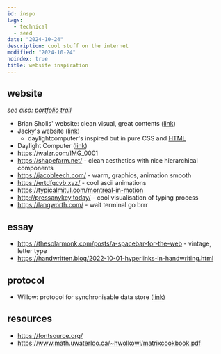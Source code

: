 ```yaml
---
id: inspo
tags:
  - technical
  - seed
date: "2024-10-24"
description: cool stuff on the internet
modified: "2024-10-24"
noindex: true
title: website inspiration
---
```


## website

_see also: [portfolio trail](https://curius.app/aaron-pham/portfolio)_

- Brian Sholis' website: clean visual, great contents ([link](https://www.sholis.com/))
- Jacky's website ([link](https://jzhao.xyz/))
  - daylightcomputer's inspired but in pure CSS and [HTML](https://github.com/jackyzha0/sunlit)
- Daylight Computer ([link](https://daylightcomputer.com/))
- https://walzr.com/IMG_0001
- https://shapefarm.net/ - clean aesthetics with nice hierarchical components
- https://jacobleech.com/ - warm, graphics, animation smooth
- https://ertdfgcvb.xyz/ - cool ascii animations
- https://typicalmitul.com/montreal-in-motion
- http://pressanykey.today/ - cool visualisation of typing process
- https://langworth.com/ - wait terminal go brrr

## essay

- https://thesolarmonk.com/posts/a-spacebar-for-the-web - vintage, letter type
- https://handwritten.blog/2022-10-01-hyperlinks-in-handwriting.html

## protocol

- Willow: protocol for synchronisable data store ([link](https://willowprotocol.org/specs/index.html#specifications))

## resources

- https://fontsource.org/
- https://www.math.uwaterloo.ca/~hwolkowi/matrixcookbook.pdf
